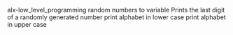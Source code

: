 alx-low_level_programming
random numbers to variable
Prints the last digit of a randomly generated number
print alphabet in lower case
print alphabet in upper case
